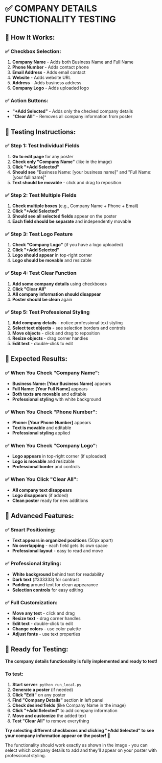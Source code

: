 # ✅ **COMPANY DETAILS FUNCTIONALITY TESTING**

## 🎯 **How It Works:**

### **✅ Checkbox Selection:**
1. **Company Name** - Adds both Business Name and Full Name
2. **Phone Number** - Adds contact phone
3. **Email Address** - Adds email contact
4. **Website** - Adds website URL
5. **Address** - Adds business address
6. **Company Logo** - Adds uploaded logo

### **✅ Action Buttons:**
- **"+Add Selected"** - Adds only the checked company details
- **"Clear All"** - Removes all company information from poster

## 🧪 **Testing Instructions:**

### **✅ Step 1: Test Individual Fields**
1. **Go to edit page** for any poster
2. **Check only "Company Name"** (like in the image)
3. **Click "+Add Selected"**
4. **Should see** "Business Name: [your business name]" and "Full Name: [your full name]"
5. **Text should be movable** - click and drag to reposition

### **✅ Step 2: Test Multiple Fields**
1. **Check multiple boxes** (e.g., Company Name + Phone + Email)
2. **Click "+Add Selected"**
3. **Should see all selected fields** appear on the poster
4. **Each field should be separate** and independently movable

### **✅ Step 3: Test Logo Feature**
1. **Check "Company Logo"** (if you have a logo uploaded)
2. **Click "+Add Selected"**
3. **Logo should appear** in top-right corner
4. **Logo should be movable** and resizable

### **✅ Step 4: Test Clear Function**
1. **Add some company details** using checkboxes
2. **Click "Clear All"**
3. **All company information should disappear**
4. **Poster should be clean** again

### **✅ Step 5: Test Professional Styling**
1. **Add company details** - notice professional text styling
2. **Select text objects** - see selection borders and controls
3. **Move objects** - click and drag to reposition
4. **Resize objects** - drag corner handles
5. **Edit text** - double-click to edit

## 🎯 **Expected Results:**

### **✅ When You Check "Company Name":**
- **Business Name: [Your Business Name]** appears
- **Full Name: [Your Full Name]** appears
- **Both texts are movable** and editable
- **Professional styling** with white background

### **✅ When You Check "Phone Number":**
- **Phone: [Your Phone Number]** appears
- **Text is movable** and editable
- **Professional styling** applied

### **✅ When You Check "Company Logo":**
- **Logo appears** in top-right corner (if uploaded)
- **Logo is movable** and resizable
- **Professional border** and controls

### **✅ When You Click "Clear All":**
- **All company text disappears**
- **Logo disappears** (if added)
- **Clean poster** ready for new additions

## 🚀 **Advanced Features:**

### **✅ Smart Positioning:**
- **Text appears in organized positions** (50px apart)
- **No overlapping** - each field gets its own space
- **Professional layout** - easy to read and move

### **✅ Professional Styling:**
- **White background** behind text for readability
- **Dark text** (#333333) for contrast
- **Padding** around text for clean appearance
- **Selection controls** for easy editing

### **✅ Full Customization:**
- **Move any text** - click and drag
- **Resize text** - drag corner handles
- **Edit text** - double-click to edit
- **Change colors** - use color palette
- **Adjust fonts** - use text properties

## 🎉 **Ready for Testing:**

**The company details functionality is fully implemented and ready to test!**

### **To test:**
1. **Start server**: `python run_local.py`
2. **Generate a poster** (if needed)
3. **Click "Edit"** on any poster
4. **Find "Company Details"** section in left panel
5. **Check desired fields** (like Company Name in the image)
6. **Click "+Add Selected"** to add company information
7. **Move and customize** the added text
8. **Test "Clear All"** to remove everything

**Try selecting different checkboxes and clicking "+Add Selected" to see your company information appear on the poster! 🎉**

The functionality should work exactly as shown in the image - you can select which company details to add and they'll appear on your poster with professional styling. 